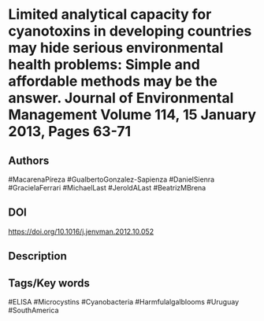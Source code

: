 # Limited analytical capacity for cyanotoxins in developing countries may hide serious environmental health problems: Simple and affordable methods may be the answer. Journal of Environmental Management Volume 114, 15 January 2013, Pages 63-71
## Authors
#MacarenaPíreza #GualbertoGonzalez-Sapienza #DanielSienra #GracielaFerrari #MichaelLast #JeroldALast #BeatrizMBrena 
## DOI
 https://doi.org/10.1016/j.jenvman.2012.10.052
## Description

## Tags/Key words
#ELISA #Microcystins #Cyanobacteria #Harmfulalgalblooms #Uruguay #SouthAmerica 